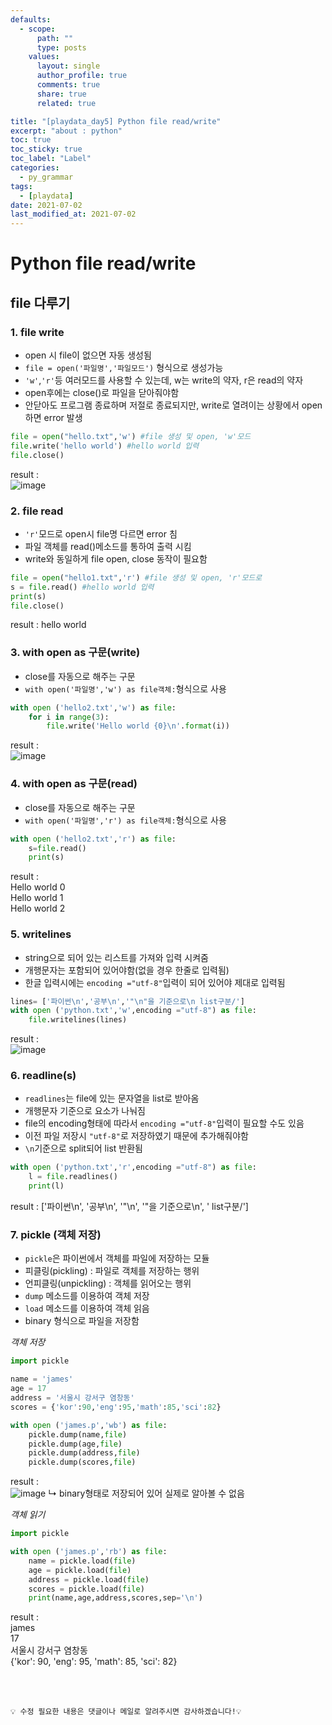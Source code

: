 ```yaml
---
defaults:
  - scope:
      path: ""
      type: posts
    values:
      layout: single
      author_profile: true
      comments: true
      share: true
      related: true

title: "[playdata_day5] Python file read/write"
excerpt: "about : python"
toc: true
toc_sticky: true
toc_label: "Label"
categories:
  - py_grammar
tags:
  - [playdata]
date: 2021-07-02
last_modified_at: 2021-07-02
---
```


# Python file read/write

## file 다루기

### 1. file write

- open 시 file이 없으면 자동 생성됨
- `file = open('파일명','파일모드')` 형식으로 생성가능
- `'w'`,`'r'`등 여러모드를 사용할 수 있는데, w는 write의 약자, r은 read의 약자
- open후에는 close()로 파일을 닫아줘야함
- 안닫아도 프로그램 종료하며 저절로 종료되지만, write로 열려이는 상황에서 open 하면 error 발생

```python
file = open("hello.txt",'w') #file 생성 및 open, 'w'모드
file.write('hello world') #hello world 입력
file.close()
```
result : <br>
![image](https://user-images.githubusercontent.com/77658029/124107952-b454a200-daa0-11eb-810c-6d73c679b2bf.png)

### 2. file read

- `'r'`모드로 open시 file명 다르면 error 침
- 파일 객체를 read()메소드를 통하여 출력 시킴
- write와 동일하게 file open, close 동작이 필요함

```python
file = open("hello1.txt",'r') #file 생성 및 open, 'r'모드로
s = file.read() #hello world 입력
print(s)
file.close()
```
result : hello world

### 3. with open as 구문(write)

- close를 자동으로 해주는 구문
- `with open('파일명','w') as file객체:`형식으로 사용

```python
with open ('hello2.txt','w') as file:
    for i in range(3):
        file.write('Hello world {0}\n'.format(i))
```
result : <br>
![image](https://user-images.githubusercontent.com/77658029/124109963-ae5fc080-daa2-11eb-836b-1116618b010c.png)

### 4. with open as 구문(read)

- close를 자동으로 해주는 구문
- `with open('파일명','r') as file객체:`형식으로 사용

```python
with open ('hello2.txt','r') as file:
    s=file.read()
    print(s)
```
result : <br>
Hello world 0 <br>
Hello world 1 <br>
Hello world 2

### 5. writelines

- string으로 되어 있는 리스트를 가져와 입력 시켜줌
- 개행문자는 포함되어 있어야함(없을 경우 한줄로 입력됨)
- 한글 입력시에는 `encoding ="utf-8"`입력이 되어 있어야 제대로 입력됨

```python
lines= ['파이썬\n','공부\n','"\n"을 기준으로\n list구분/']
with open ('python.txt','w',encoding ="utf-8") as file:
    file.writelines(lines)
```
result : <br>
![image](https://user-images.githubusercontent.com/77658029/124204756-acd1df00-db1a-11eb-9b4e-98f3e3319482.png)

### 6. readline(s)

- `readlines`는 file에 있는 문자열을 list로 받아옴
- 개행문자 기준으로 요소가 나눠짐
- file의 encoding형태에 따라서 `encoding ="utf-8"`입력이 필요할 수도 있음
- 이전 파일 저장시 `"utf-8"`로 저장하였기 때문에 추가해줘야함
- `\n`기준으로 split되어 list 반환됨

```python
with open ('python.txt','r',encoding ="utf-8") as file:
    l = file.readlines()
    print(l)
```
result : ['파이썬\n', '공부\n', '"\n', '"을 기준으로\n', ' list구분/']

### 7. pickle (객체 저장)

- `pickle`은 파이썬에서 객체를 파일에 저장하는 모듈
- 피클링(pickling) : 파일로 객체를 저장하는 행위
- 언피클링(unpickling) : 객체를 읽어오는 행위
- `dump` 메소드를 이용하여 객체 저장
- `load` 메소드를 이용하여 객체 읽음
- binary 형식으로 파일을 저장함

*객체 저장*
```python
import pickle

name = 'james'
age = 17
address = '서울시 강서구 염창동'
scores = {'kor':90,'eng':95,'math':85,'sci':82}

with open ('james.p','wb') as file:
    pickle.dump(name,file)
    pickle.dump(age,file)
    pickle.dump(address,file)
    pickle.dump(scores,file)
```
result : <br>
![image](https://user-images.githubusercontent.com/77658029/124208019-abf07b80-db21-11eb-8efc-a93d693a6746.png)
↳ binary형태로 저장되어 있어 실제로 알아볼 수 없음

*객체 읽기*
```python
import pickle

with open ('james.p','rb') as file:
    name = pickle.load(file)
    age = pickle.load(file)
    address = pickle.load(file)
    scores = pickle.load(file)
    print(name,age,address,scores,sep='\n')
```
result : <br>
james <br>
17 <br>
서울시 강서구 염창동 <br>
{'kor': 90, 'eng': 95, 'math': 85, 'sci': 82}



<br><br>

```
💡 수정 필요한 내용은 댓글이나 메일로 알려주시면 감사하겠습니다!💡 
```